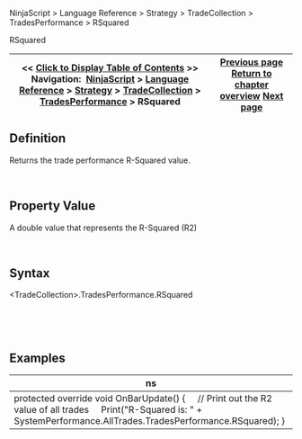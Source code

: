 ﻿


NinjaScript \> Language Reference \> Strategy \> TradeCollection \> TradesPerformance \> RSquared






















RSquared







| \<\< [Click to Display Table of Contents](rsquared.md) \>\> **Navigation:**     [NinjaScript](ninjascript-1.md) \> [Language Reference](language_reference_wip-1.md) \> [Strategy](strategy-1.md) \> [TradeCollection](tradecollection-1.md) \> [TradesPerformance](tradesperformance-1.md) \> RSquared | [Previous page](profitfactor-1.md) [Return to chapter overview](tradesperformance-1.md) [Next page](riskfreereturn-1.md) |
| --- | --- |











## Definition


Returns the trade performance R\-Squared value.  

 


## Property Value


A double value that represents the R\-Squared (R2\)


 


## Syntax
\<TradeCollection\>.TradesPerformance.RSquared


 


 


## Examples




| ns |
| --- |
| protected override void OnBarUpdate() {      // Print out the R2 value of all trades      Print("R\-Squared is: " \+ SystemPerformance.AllTrades.TradesPerformance.RSquared); } |



 








